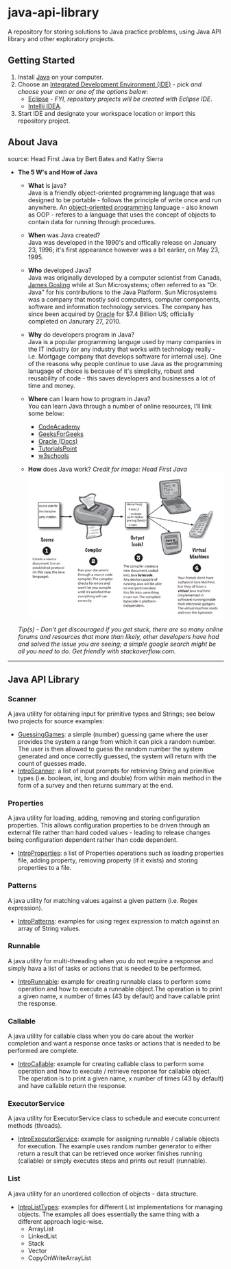 # java-api-library
A repository for storing solutions to Java practice problems, using Java API library and other exploratory projects. 

## Getting Started
1. Install [Java](https://java.com/en/download/help/download_options.xml) on your computer. 
2. Choose an [Integrated Development Environment (IDE)](https://en.wikipedia.org/wiki/Integrated_development_environment) - *pick and choose your own or one of the options below*:
    - [Eclipse](https://www.eclipse.org/downloads/) - *FYI, repository projects will be created with Eclipse IDE*.
    - [Intellij IDEA](https://www.jetbrains.com/help/idea/installation-guide.html).
3. Start IDE and designate your workspace location or import this repository project. 

## About Java 
source: Head First Java by Bert Bates and Kathy Sierra
+ **The 5 W's and How of Java**
    - **What** is java? </br>
    Java is a friendly object-oriented programming language that was designed to be portable - follows the principle of write once and run anywhere. An [object-oriented programming](https://en.wikipedia.org/wiki/Object-oriented_programming) language - also known as OOP - referes to a language that uses the concept of objects to contain data for running through procedures. </br>
    
    - **When** was Java created? </br>
    Java was developed in the 1990's and offically release on January 23, 1996; it's first appearance however was a bit earlier, on May 23, 1995. </br>
    
    - **Who** developed Java? </br>
    Java was originally developed by a computer scientist from Canada, [James Gosling](https://en.wikipedia.org/wiki/James_Gosling) while at Sun Microsystems; often referred to as "Dr. Java" for his contributions to the Java Platform. Sun Microsystems was a company that mostly sold computers, computer components, software and information technology services. The company has since been acquired by [Oracle](https://en.wikipedia.org/wiki/Oracle_Corporation) for $7.4 Billion US; officially completed on Janurary 27, 2010. 
    
    - **Why** do developers program in Java? </br>
    Java is a popular programming languge used by many companies in the IT industry (or any industry that works with technology really - i.e. Mortgage company that develops software for internal use). One of the reasons why people continue to use Java as the programming lanugage of choice is because of it's simplicity, robust and reusability of code - this saves developers and businesses a lot of time and money. </br> 
    
    - **Where** can I learn how to program in Java? </br>
    You can learn Java through a number of online resources, I'll link some below: </br>
        - [CodeAcademy](https://www.codecademy.com/learn/learn-java)
        - [GeeksForGeeks](https://www.geeksforgeeks.org/java-how-to-start-learning-java/)
        - [Oracle (Docs)](https://docs.oracle.com/javase/tutorial/java/index.html)
        - [TutorialsPoint](tutorialspoint.com/java/index.htm)
        - [w3schools](https://www.w3schools.com/java/)
    
    - **How** does Java work? *Credit for image: Head First Java* </br>
    ![Head First Java](/Head%20First%20Java%20-%20How%20Java%20Works%20Image.png)
    
    *Tip(s) - Don't get discouraged if you get stuck, there are so many online forums and resources that more than likely, other developers have had and solved the issue you are seeing; a simple google search might be all you need to do. Get friendly with stackoverflow.com.*

---
## Java API Library
### Scanner
A java utility for obtaining input for primitive types and Strings; see below two projects for source examples:
- [GuessingGames](https://github.com/yuelchen/explore-java-api-library/tree/master/GuessingGames/src/com/yuelchen): a simple (number) guessing game where the user provides the system a range from which it can pick a random number. The user is then allowed to guess the random number the system generated and once correctly guessed, the system will return with the count of guesses made. 
- [IntroScanner](https://github.com/yuelchen/explore-java-api-library/tree/master/IntroScanner/src/com/yuelchen/main): a list of input prompts for retrieving String and primitive types (i.e. boolean, int, long and double) from within main method in the form of a survey and then returns summary at the end. 

### Properties
A java utility for loading, adding, removing and storing configuration properties. 
This allows configuration properties to be driven through an external file rather than hard coded values - leading to release changes being configuration dependent rather than code dependent. 
- [IntroProperties](https://github.com/yuelchen/explore-java-api-library/tree/master/IntroProperties/src/com/yuelchen/main): a list of Properties operations such as loading properties file, adding property, removing property (if it exists) and storing properties to a file. 

### Patterns
A java utility for matching values against a given pattern (i.e. Regex expression). 
- [IntroPatterns](https://github.com/yuelchen/java-api-library/tree/master/IntroPatterns/src/com/yuelchen/main): examples for using regex expression to match against an array of String values. 

### Runnable
A java utility for multi-threading when you do not require a response and simply hava a list of tasks or actions that is needed to be performed.  
- [IntroRunnable](https://github.com/yuelchen/java-api-library/tree/master/IntroRunnable/src/com/yuelchen/main): example for creating runnable class to perform some operation and how to execute a runnable object.The operation is to print a given name, x number of times (43 by default) and have callable print the response. 

### Callable
A java utility for callable class when you do care about the worker completion and want a response once tasks or actions that is needed to be performed are complete. 
- [IntroCallable](https://github.com/yuelchen/java-api-library/tree/master/IntroCallable/src/com/yuelchen/main): example for creating callable class to perform some operation and how to execute / retrieve response for callable object. The operation is to print a given name, x number of times (43 by default) and have callable return the response. 

### ExecutorService
A java utility for ExecutorService class to schedule and execute concurrent methods (threads). 
- [IntroExecutorService](https://github.com/yuelchen/java-api-library/tree/master/IntroExecutorService/src/com/yuelchen): example for assigning  runnable / callable objects for execution. The example uses random number generator to either return a result that can be retrieved once worker finishes running (callable) or simply executes steps and prints out result (runnable). 

### List 
A java utility for an unordered collection of objects - data structure. 
- [IntroListTypes](https://github.com/yuelchen/java-api-library/tree/master/IntroListTypes/src/com/yuelchen/main): examples for different List implementations for managing objects. The examples all does essentially the same thing with a different approach logic-wise. 
   - ArrayList
   - LinkedList
   - Stack
   - Vector
   - CopyOnWriteArrayList

